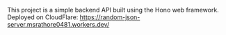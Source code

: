 This project is a simple backend API built using the Hono web framework.
Deployed on CloudFlare: https://random-json-server.msrathore0481.workers.dev/
